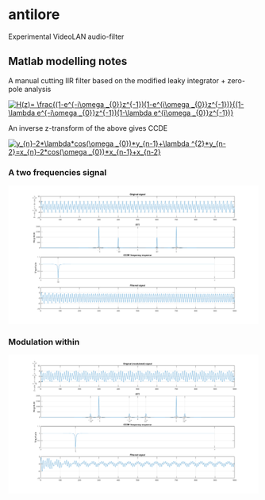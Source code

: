 # antilore
Experimental VideoLAN audio-filter


## Matlab modelling notes

A manual cutting IIR filter based on the modified leaky integrator + zero-pole analysis

<a href="https://www.codecogs.com/eqnedit.php?latex=H(z)=&space;\frac{(1-e^{-i\omega&space;_{0}}z^{-1})(1-e^{i\omega&space;_{0}}z^{-1})}{(1-\lambda&space;e^{-i\omega&space;_{0}}z^{-1})(1-\lambda&space;e^{i\omega&space;_{0}}z^{-1})}" target="_blank"><img src="https://latex.codecogs.com/gif.latex?H(z)=&space;\frac{(1-e^{-i\omega&space;_{0}}z^{-1})(1-e^{i\omega&space;_{0}}z^{-1})}{(1-\lambda&space;e^{-i\omega&space;_{0}}z^{-1})(1-\lambda&space;e^{i\omega&space;_{0}}z^{-1})}" title="H(z)= \frac{(1-e^{-i\omega _{0}}z^{-1})(1-e^{i\omega _{0}}z^{-1})}{(1-\lambda e^{-i\omega _{0}}z^{-1})(1-\lambda e^{i\omega _{0}}z^{-1})}" /></a>

An inverse z-transform of the above gives CCDE

<a href="https://www.codecogs.com/eqnedit.php?latex=y_{n}-2*\lambda*cos(\omega&space;_{0})*y_{n-1}&plus;\lambda&space;^{2}*y_{n-2}=x_{n}-2*cos(\omega&space;_{0})*x_{n-1}&plus;x_{n-2}" target="_blank"><img src="https://latex.codecogs.com/gif.latex?y_{n}-2*\lambda*cos(\omega&space;_{0})*y_{n-1}&plus;\lambda&space;^{2}*y_{n-2}=x_{n}-2*cos(\omega&space;_{0})*x_{n-1}&plus;x_{n-2}" title="y_{n}-2*\lambda*cos(\omega _{0})*y_{n-1}+\lambda ^{2}*y_{n-2}=x_{n}-2*cos(\omega _{0})*x_{n-1}+x_{n-2}" /></a>

### A two frequencies signal
![Filter in Matlab](https://github.com/erithion/antilore/raw/master/doc/matlab_cut_filter.png  "Filter in Matlab")

### Modulation within
![Filter in Matlab](https://github.com/erithion/antilore/raw/master/doc/matlab_cut_filter_modulated.png  "Filter in Matlab")
